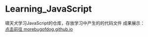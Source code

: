 # Learning_JavaScript
啸天犬学习JavaScript的仓库，存放学习中产生的的代码文件
成果展示：  
[点击前往 morebugofdog.github.io](morebugofdog.github.io)
